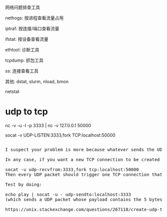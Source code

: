 网络问题排查工具

nethogs: 按进程查看流量占用

iptraf: 按连接/端口查看流量

ifstat: 按设备查看流量

ethtool: 诊断工具

tcpdump: 抓包工具

ss: 连接查看工具

其他: dstat, slurm, nload, bmon

netstat

#  udp to tcp 
nc -v -u -l -p 3333 | nc -v 127.0.0.1 50000

socat -v UDP-LISTEN:3333,fork TCP:localhost:50000


<pre>

I suspect your problem is more because whatever sends the UDP packets is not adding a newline character the commands (as in they should send "play\n" and not just "play").

In any case, if you want a new TCP connection to be created for each of the UDP packets, you should use udp-recvfrom instead of udp-listen in socat:

socat -u udp-recvfrom:3333,fork tcp:localhost:50000
Then every UDP packet should trigger one TCP connection that is only brought up to send the content of the packet and then closed.

Test by doing:

echo play | socat -u - udp-sendto:localhost:3333
(which sends a UDP packet whose payload contains the 5 bytes "play\n").

https://unix.stackexchange.com/questions/267118/create-udp-to-tcp-bridge-with-socat-netcat-to-relay-control-commands-for-vlc-med
</pre>
